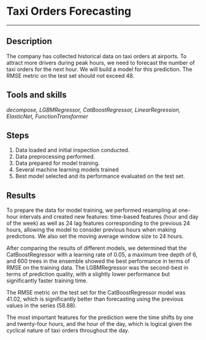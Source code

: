 # Taxi Orders Forecasting
----
## Description

The company has collected historical data on taxi orders at airports. To attract more drivers during peak hours, we need to forecast the number of taxi orders for the next hour. We will build a model for this prediction.
The RMSE metric on the test set should not exceed 48.

## Tools and skills

_decompose, LGBMRegressor, CatBoostRegressor, LinearRegression, ElasticNet, FunctionTransformer_

## Steps

1. Data loaded and initial inspection conducted.
2. Data preprocessing performed.
3. Data prepared for model training.
4. Several machine learning models trained
5. Best model selected and its performance evaluated on the test set.

## Results

To prepare the data for model training, we performed resampling at one-hour intervals and created new features: time-based features (hour and day of the week) as well as 24 lag features corresponding to the previous 24 hours, allowing the model to consider previous hours when making predictions. We also set the moving average window size to 24 hours.

After comparing the results of different models, we determined that the CatBoostRegressor with a learning rate of 0.05, a maximum tree depth of 6, and 600 trees in the ensemble showed the best performance in terms of RMSE on the training data. The LGBMRegressor was the second-best in terms of prediction quality, with a slightly lower performance but significantly faster training time.

The RMSE metric on the test set for the CatBoostRegressor model was 41.02, which is significantly better than forecasting using the previous values in the series (58.88).

The most important features for the prediction were the time shifts by one and twenty-four hours, and the hour of the day, which is logical given the cyclical nature of taxi orders throughout the day.
